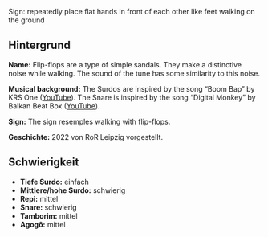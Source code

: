 Sign: repeatedly place flat hands in front of each other like feet walking on
the ground

## Hintergrund

**Name:** Flip-flops are a type of simple sandals. They make a distinctive noise
while walking. The sound of the tune has some similarity to this noise.

**Musical background:** The Surdos are inspired by the song “Boom Bap” by KRS
One ([YouTube](https://www.youtube.com/watch?v=iaYDe3gu1go)). The Snare is
inspired by the song “Digital Monkey” by Balkan Beat Box
([YouTube](https://www.youtube.com/watch?v=D813i6GnFmE)).

**Sign:** The sign resemples walking with flip-flops.

**Geschichte:** 2022 von RoR Leipzig vorgestellt.

## Schwierigkeit

* **Tiefe Surdo:** einfach
* **Mittlere/hohe Surdo:** schwierig
* **Repi:** mittel
* **Snare:** schwierig
* **Tamborim:** mittel
* **Agogô:** mittel
